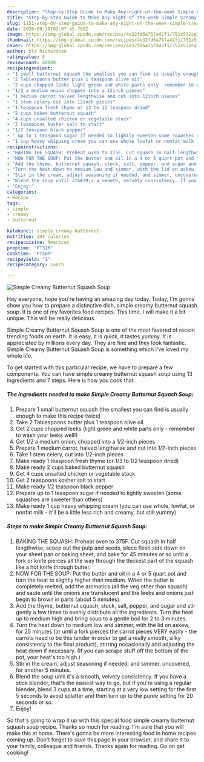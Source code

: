 ```yaml
---
description: "Step-by-Step Guide to Make Any-night-of-the-week Simple Creamy Butternut Squash Soup"
title: "Step-by-Step Guide to Make Any-night-of-the-week Simple Creamy Butternut Squash Soup"
slug: 1151-step-by-step-guide-to-make-any-night-of-the-week-simple-creamy-butternut-squash-soup
date: 2020-09-10T02:07:45.768Z
image: https://img-global.cpcdn.com/recipes/4e32fd6a75fa42f1/751x532cq70/simple-creamy-butternut-squash-soup-recipe-main-photo.jpg
thumbnail: https://img-global.cpcdn.com/recipes/4e32fd6a75fa42f1/751x532cq70/simple-creamy-butternut-squash-soup-recipe-main-photo.jpg
cover: https://img-global.cpcdn.com/recipes/4e32fd6a75fa42f1/751x532cq70/simple-creamy-butternut-squash-soup-recipe-main-photo.jpg
author: Ola Richardson
ratingvalue: 5
reviewcount: 40049
recipeingredient:
- "1 small butternut squash the smallest you can find is usually enough to make this recipe twice"
- "2 Tablespoons butter plus 1 teaspoon olive oil"
- "2 cups chopped leeks light green and white parts only  remember to wash your leeks well"
- "1/2 a medium onion chopped into a 12inch pieces"
- "1 medium carrot halved lengthwise and cut into 12inch pieces"
- "1 stem celery cut into 12inch pieces"
- "1 teaspoon fresh thyme or 13 to 12 teaspoon dried"
- "2 cups baked butternut squash"
- "4 cups unsalted chicken or vegetable stock"
- "2 teaspoons kosher salt to start"
- "1/2 teaspoon black pepper"
- " up to 1 teaspoon sugar if needed to lightly sweeten some squashes are sweeter than others"
- "1 cup heavy whipping cream you can use whole lowfat or nonfat milk  itll be a little less rich and creamy but still yummy"
recipeinstructions:
- "BAKING THE SQUASH: Preheat oven to 375F. Cut squash in half lengthwise, scoop out the pulp and seeds, place flesh side down on your sheet pan or baking sheet, and bake for 45 minutes or so until a fork or knife pierces all the way through the thickest part of the squash like a hot knife through butter."
- "NOW FOR THE SOUP: Put the butter and oil in a 4 or 5 quart pot and turn the heat to slightly higher than medium. When the butter is completely melted, add the aromatics (all the veg other than squash) and saute until the onions are translucent and the leeks and onions just begin to brown in parts (about 5 minutes)."
- "Add the thyme, butternut squash, stock, salt, pepper, and sugar and stir gently a few times to evenly distribute all the ingredients. Turn the heat up to medium high and bring soup to a gentle boil for 2 to 3 minutes."
- "Turn the heat down to medium low and simmer, with the lid on askew, for 25 minutes (or until a fork pierces the carrot pieces VERY easily - the carrots need to be this tender in order to get a really smooth, silky consistency to the final product), stirring occasionally and adjusting the heat down if necessary. (If you can scrape stuff off the bottom of the pot, your heat&#39;s too high.)"
- "Stir in the cream, adjust seasoning if needed, and simmer, uncovered, for another 5 minutes."
- "Blend the soup until it&#39;s a smooth, velvety consistency. If you have a stick blender, that&#39;s the easiest way to go, but if you&#39;re using a regular blender, blend 3 cups at a time, starting at a very low setting for the first 5 seconds to avoid splatter and then turn up to the puree setting for 20 seconds or so."
- "Enjoy!"
categories:
- Recipe
tags:
- simple
- creamy
- butternut

katakunci: simple creamy butternut 
nutrition: 193 calories
recipecuisine: American
preptime: "PT31M"
cooktime: "PT50M"
recipeyield: "1"
recipecategory: Lunch

---
```



![Simple Creamy Butternut Squash Soup](https://img-global.cpcdn.com/recipes/4e32fd6a75fa42f1/751x532cq70/simple-creamy-butternut-squash-soup-recipe-main-photo.jpg)

Hey everyone, hope you're having an amazing day today. Today, I'm gonna show you how to prepare a distinctive dish, simple creamy butternut squash soup. It is one of my favorites food recipes. This time, I will make it a bit unique. This will be really delicious.

Simple Creamy Butternut Squash Soup is one of the most favored of recent trending foods on earth. It is easy, it is quick, it tastes yummy. It is appreciated by millions every day. They are fine and they look fantastic. Simple Creamy Butternut Squash Soup is something which I've loved my whole life.




To get started with this particular recipe, we have to prepare a few components. You can have simple creamy butternut squash soup using 13 ingredients and 7 steps. Here is how you cook that.

<!--inarticleads1-->

##### The ingredients needed to make Simple Creamy Butternut Squash Soup:

1. Prepare 1 small butternut squash (the smallest you can find is usually enough to make this recipe twice)
1. Take 2 Tablespoons butter plus 1 teaspoon olive oil
1. Get 2 cups chopped leeks (light green and white parts only - remember to wash your leeks well!)
1. Get 1/2 a medium onion, chopped into a 1/2-inch pieces
1. Prepare 1 medium carrot, halved lengthwise and cut into 1/2-inch pieces
1. Take 1 stem celery, cut into 1/2-inch pieces
1. Make ready 1 teaspoon fresh thyme (or 1/3 to 1/2 teaspoon dried)
1. Make ready 2 cups baked butternut squash
1. Get 4 cups unsalted chicken or vegetable stock
1. Get 2 teaspoons kosher salt to start
1. Make ready 1/2 teaspoon black pepper
1. Prepare  up to 1 teaspoon sugar if needed to lightly sweeten (some squashes are sweeter than others)
1. Make ready 1 cup heavy whipping cream (you can use whole, lowfat, or nonfat milk - it&#39;ll be a little less rich and creamy, but still yummy)




<!--inarticleads2-->

##### Steps to make Simple Creamy Butternut Squash Soup:

1. BAKING THE SQUASH: Preheat oven to 375F. Cut squash in half lengthwise, scoop out the pulp and seeds, place flesh side down on your sheet pan or baking sheet, and bake for 45 minutes or so until a fork or knife pierces all the way through the thickest part of the squash like a hot knife through butter.
1. NOW FOR THE SOUP: Put the butter and oil in a 4 or 5 quart pot and turn the heat to slightly higher than medium. When the butter is completely melted, add the aromatics (all the veg other than squash) and saute until the onions are translucent and the leeks and onions just begin to brown in parts (about 5 minutes).
1. Add the thyme, butternut squash, stock, salt, pepper, and sugar and stir gently a few times to evenly distribute all the ingredients. Turn the heat up to medium high and bring soup to a gentle boil for 2 to 3 minutes.
1. Turn the heat down to medium low and simmer, with the lid on askew, for 25 minutes (or until a fork pierces the carrot pieces VERY easily - the carrots need to be this tender in order to get a really smooth, silky consistency to the final product), stirring occasionally and adjusting the heat down if necessary. (If you can scrape stuff off the bottom of the pot, your heat&#39;s too high.)
1. Stir in the cream, adjust seasoning if needed, and simmer, uncovered, for another 5 minutes.
1. Blend the soup until it&#39;s a smooth, velvety consistency. If you have a stick blender, that&#39;s the easiest way to go, but if you&#39;re using a regular blender, blend 3 cups at a time, starting at a very low setting for the first 5 seconds to avoid splatter and then turn up to the puree setting for 20 seconds or so.
1. Enjoy!




So that's going to wrap it up with this special food simple creamy butternut squash soup recipe. Thanks so much for reading. I'm sure that you will make this at home. There's gonna be more interesting food in home recipes coming up. Don't forget to save this page in your browser, and share it to your family, colleague and friends. Thanks again for reading. Go on get cooking!
